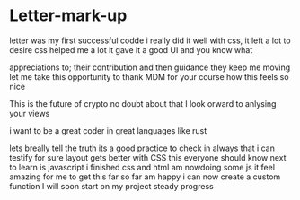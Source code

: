 # Letter-mark-up
letter was my first successful codde
i really did it well
with css, it left a lot to desire
css helped me a lot
 it gave it a good UI
 and you know what
<!-- i know people here like to help -->
appreciations to;
their contribution
and then guidance
they keep me moving
let me take this opportunity 
to thank MDM for your course
how this feels so nice
<!-- ZEK tokens on this -->
This is the future of crypto
no doubt about that
I look orward to anlysing your views
<!-- i want to add this but please ignore -->
i want to be a great coder
in great languages like rust
<!-- it this what you expect of me -->
lets breally tell the truth
its a good practice to check in always
that i can testify for sure
layout gets better with CSS 
this everyone should know
next to learn is javascript
i finished css and html
am nowdoing some js
it feel amazing for me 
to get this far so far
am happy i can now create a custom function
I will soon start on my project
steady progress
